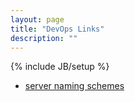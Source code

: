 ```yaml
---
layout: page
title: "DevOps Links"
description: ""
---
```

{% include JB/setup %}



* [server naming schemes](https://mnx.io/blog/a-proper-server-naming-scheme/)
